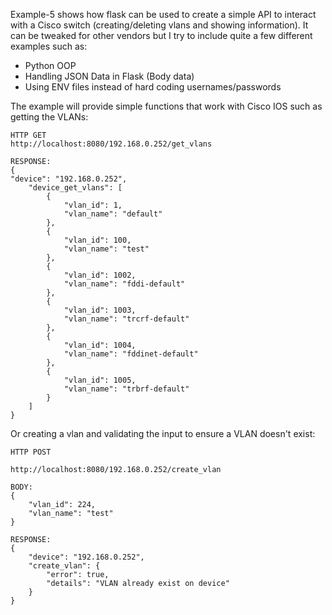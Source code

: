 Example-5 shows how flask can be used to create a simple API to interact with a Cisco switch (creating/deleting vlans and showing information). It can be tweaked for other vendors but I try to include quite a few different examples such as:

- Python OOP
- Handling JSON Data in Flask (Body data)
- Using ENV files instead of hard coding usernames/passwords

The example will provide simple functions that work with Cisco IOS such as getting the VLANs:

```
HTTP GET
http://localhost:8080/192.168.0.252/get_vlans

RESPONSE:
{
"device": "192.168.0.252",
    "device_get_vlans": [
        {
            "vlan_id": 1,
            "vlan_name": "default"
        },
        {
            "vlan_id": 100,
            "vlan_name": "test"
        },
        {
            "vlan_id": 1002,
            "vlan_name": "fddi-default"
        },
        {
            "vlan_id": 1003,
            "vlan_name": "trcrf-default"
        },
        {
            "vlan_id": 1004,
            "vlan_name": "fddinet-default"
        },
        {
            "vlan_id": 1005,
            "vlan_name": "trbrf-default"
        }
    ]
}
```

Or creating a vlan and validating the input to ensure a VLAN doesn't exist:
```
HTTP POST

http://localhost:8080/192.168.0.252/create_vlan

BODY:
{
	"vlan_id": 224,
	"vlan_name": "test"
}

RESPONSE:
{
    "device": "192.168.0.252",
    "create_vlan": {
        "error": true,
        "details": "VLAN already exist on device"
    }
}
```